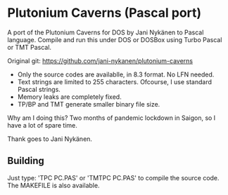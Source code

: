 # Plutonium Caverns (Pascal port)
 A port of the Plutonium Caverns for DOS by Jani Nykänen to Pascal language.
Compile and run this under DOS or DOSBox using Turbo Pascal or TMT Pascal. 

Original git: https://github.com/jani-nykanen/plutonium-caverns

* Only the source codes are availablle, in 8.3 format. No LFN needed.
* Text strings are limited to 255 characters. Ofcourse, I use standard Pascal strings.
* Memory leaks are completely fixed.
* TP/BP and TMT generate smaller binary file size.

Why am I doing this? Two months of pandemic lockdown in Saigon, so I have a lot of spare time.

Thank goes to Jani Nykänen.

## Building
Just type: 'TPC PC.PAS' or 'TMTPC PC.PAS' to compile the source code. The MAKEFILE is also available.
